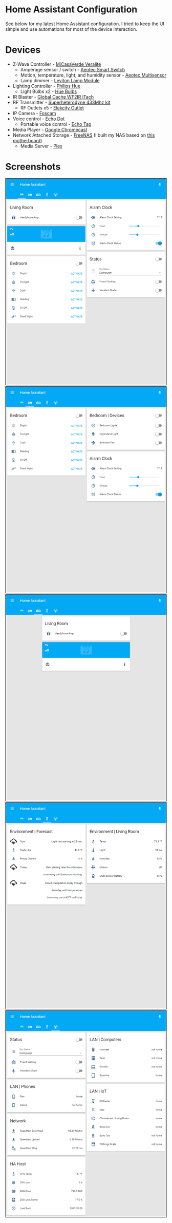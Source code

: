 # Home Assistant Configuration
See below for my latest Home Assistant configuration. I tried to keep the UI simple and use automations for most of the device interaction. 

# Devices
* Z-Wave Controller - [MiCasaVerde Veralite](http://amzn.to/2nrPhQi)
  * Amperage sensor / switch - [Aeotec Smart Switch](http://amzn.to/2mNpZz0)
  * Motion, temperature, light, and humidity sensor - [Aeotec Multisensor](http://amzn.to/2nrQiry)
  * Lamp dimmer - [Leviton Lamp Module](http://amzn.to/2odMbPO)
* Lighting Controller - [Philips Hue](http://amzn.to/2nJc5wV)
  * Light Bulbs x2 - [Hue Bulbs](http://amzn.to/2nJ89N0)
* IR Blaster - [Global Cache WF2IR iTach](http://amzn.to/2nrSWxH)
* RF Transmitter - [Superheterodyne 433Mhz kit](http://amzn.to/2nJcQ9B)
  * RF Outlets x5 - [Elekcity Outlet](http://amzn.to/2nrS3ou)
* IP Camera - [Foscam](http://amzn.to/2nrXmEK)
* Voice control - [Echo Dot](http://amzn.to/2ng4nr5)
  * Portable voice control - [Echo Tap](http://amzn.to/2mNqrNI)
* Media Player - [Google Chromecast](https://store.google.com/config/chromecast_2015?hl=en&utm_source=google-com-chromecast&utm_medium=MS&utm_campaign=retailers-buy-tv)
* Network Attached Storage - [FreeNAS](http://www.freenas.org/) (I built my NAS based on [this motherboard](http://amzn.to/2ng2hHW))
  * Media Server - [Plex](https://www.plex.tv/)

# Screenshots
![screenshot](images/1.home.png)
![screenshot](images/2.bedroom.png)
![screenshot](images/3.living.room.png)
![screenshot](images/4.environment.png)
![screenshot](images/5.network.png)
